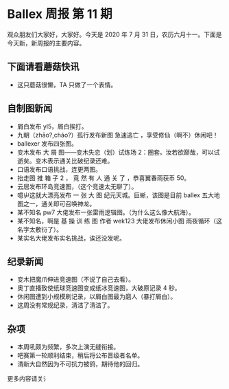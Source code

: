 # Ballex 周报 第 11 期

观众朋友们大家好，大家好。今天是 2020 年 7 月 31 日，农历六月十一。下面是今天新，新周报的主要内容。

## 下面请看蘑菇快讯

- 这只蘑菇很懒，TA 只做了一个表情。

## 自制图新闻

- 屑白发布 yl5，屑白挨打。
- 九朝（zhāo?,cháo?）孤行发布新图 急速逃亡 ，享受修仙（啊不）休闲吧！
- ballexer 发布四张图。
- 变木发布 大 屑 图——变木失恋（划）试炼场 2：圈套。汝若欲巅哉，可以试逝矣。变木表示通关比破纪录还难。
- 口语发布口语挑战，连更两图。
- 抬走图 推 箱 子 2 ， 竟 然 有 人 通 关 了 ，恭喜翼春雨获币 50。
- 云居发布环岛竞速图，（这个竞速太无聊了）。
- 噫屮这就大漂亮发布 一 张 大 图 纪元天城。巨蜥，该图是目前 ballex 五大地图之一，通关即可召唤神龙。
- 某不知名 pw7 大佬发布一张雷雨逻辑图。（为什么这么像大航海）。
- 某不知名，啊是 基 操 训 练 图 作者 wek123 大佬发布休闲小图 雨夜循环（这名字太敷衍了）。
- 某实名大佬发布实名挑战，诶还没发呢。

## 纪录新闻

- 变木把魔爪伸进竞速图（不说了自己去看）。
- 奥丁直播致使纸球竞速图变成纸冰竞速图，大破原记录 4 秒。
- 休闲图遭到小规模刷记录，以屑白图最为磨人（暴打屑白）。
- 这周没有常规纪录，清洁了清洁了。

## 杂项

- 本周吼颇为频繁，多次上演无缝衔接。
- 吧赛第一轮顺利结束，稍后将公布晋级者名单。
- 清新大自然因为不可抗力被鸽，期待他的回归。

更多内容请关氵
